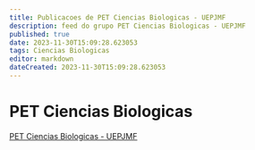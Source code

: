 ```yaml
---
title: Publicacoes de PET Ciencias Biologicas - UEPJMF 
description: feed do grupo PET Ciencias Biologicas - UEPJMF
published: true
date: 2023-11-30T15:09:28.623053
tags: Ciencias Biologicas
editor: markdown
dateCreated: 2023-11-30T15:09:28.623053
---
```


# PET Ciencias Biologicas
[PET Ciencias Biologicas - UEPJMF](/grupo/11PETCienciasBiologicasUEPJMF.md)